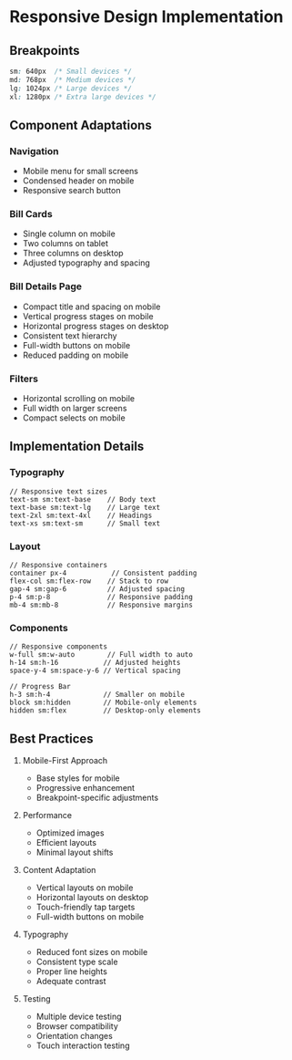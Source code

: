 # Responsive Design Implementation

## Breakpoints

```css
sm: 640px  /* Small devices */
md: 768px  /* Medium devices */
lg: 1024px /* Large devices */
xl: 1280px /* Extra large devices */
```

## Component Adaptations

### Navigation
- Mobile menu for small screens
- Condensed header on mobile
- Responsive search button

### Bill Cards
- Single column on mobile
- Two columns on tablet
- Three columns on desktop
- Adjusted typography and spacing

### Bill Details Page
- Compact title and spacing on mobile
- Vertical progress stages on mobile
- Horizontal progress stages on desktop
- Consistent text hierarchy
- Full-width buttons on mobile
- Reduced padding on mobile

### Filters
- Horizontal scrolling on mobile
- Full width on larger screens
- Compact selects on mobile

## Implementation Details

### Typography
```tsx
// Responsive text sizes
text-sm sm:text-base    // Body text
text-base sm:text-lg    // Large text
text-2xl sm:text-4xl    // Headings
text-xs sm:text-sm      // Small text
```

### Layout
```tsx
// Responsive containers
container px-4           // Consistent padding
flex-col sm:flex-row    // Stack to row
gap-4 sm:gap-6          // Adjusted spacing
p-4 sm:p-8              // Responsive padding
mb-4 sm:mb-8            // Responsive margins
```

### Components
```tsx
// Responsive components
w-full sm:w-auto        // Full width to auto
h-14 sm:h-16           // Adjusted heights
space-y-4 sm:space-y-6 // Vertical spacing

// Progress Bar
h-3 sm:h-4             // Smaller on mobile
block sm:hidden        // Mobile-only elements
hidden sm:flex         // Desktop-only elements
```

## Best Practices

1. Mobile-First Approach
   - Base styles for mobile
   - Progressive enhancement
   - Breakpoint-specific adjustments

2. Performance
   - Optimized images
   - Efficient layouts
   - Minimal layout shifts

3. Content Adaptation
   - Vertical layouts on mobile
   - Horizontal layouts on desktop
   - Touch-friendly tap targets
   - Full-width buttons on mobile

4. Typography
   - Reduced font sizes on mobile
   - Consistent type scale
   - Proper line heights
   - Adequate contrast

5. Testing
   - Multiple device testing
   - Browser compatibility
   - Orientation changes
   - Touch interaction testing